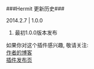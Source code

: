 ﻿###Hermit 更新历史###

2014.2.7  |  1.0.0  
1.  最初1.0.0版本发布  

如果你对这个插件感兴趣, 敬请关注:  
[作者的博客](http://mufeng.me/ "作者的博客")  
[插件发布页](http://mufeng.me/hermit-for-wordpress.html "插件发布页")